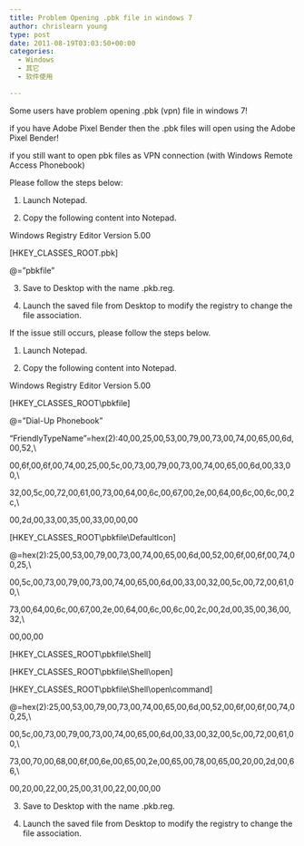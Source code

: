```yaml
---
title: Problem Opening .pbk file in windows 7
author: chrislearn young
type: post
date: 2011-08-19T03:03:50+00:00
categories:
  - Windows
  - 其它
  - 软件使用

---
```

Some users have problem opening .pbk (vpn) file in windows 7!
  
if you have Adobe Pixel Bender then the .pbk files will open using the Adobe Pixel Bender!
  
if you still want to open pbk files as VPN connection (with Windows Remote Access Phonebook)

<!--more-->
Please follow the steps below:

1. Launch Notepad.
  
2. Copy the following content into Notepad.

Windows Registry Editor Version 5.00

[HKEY\_CLASSES\_ROOT\.pbk]
  
@=&#8221;pbkfile&#8221;

3. Save to Desktop with the name .pkb.reg.
  
4. Launch the saved file from Desktop to modify the registry to change the file association.

If the issue still occurs, please follow the steps below.

1. Launch Notepad.
  
2. Copy the following content into Notepad.

Windows Registry Editor Version 5.00

[HKEY\_CLASSES\_ROOT\pbkfile]
  
@=&#8221;Dial-Up Phonebook&#8221;
  
&#8220;FriendlyTypeName&#8221;=hex(2):40,00,25,00,53,00,79,00,73,00,74,00,65,00,6d,00,52,\
  
00,6f,00,6f,00,74,00,25,00,5c,00,73,00,79,00,73,00,74,00,65,00,6d,00,33,00,\
  
32,00,5c,00,72,00,61,00,73,00,64,00,6c,00,67,00,2e,00,64,00,6c,00,6c,00,2c,\
  
00,2d,00,33,00,35,00,33,00,00,00

[HKEY\_CLASSES\_ROOT\pbkfile\DefaultIcon]
  
@=hex(2):25,00,53,00,79,00,73,00,74,00,65,00,6d,00,52,00,6f,00,6f,00,74,00,25,\
  
00,5c,00,73,00,79,00,73,00,74,00,65,00,6d,00,33,00,32,00,5c,00,72,00,61,00,\
  
73,00,64,00,6c,00,67,00,2e,00,64,00,6c,00,6c,00,2c,00,2d,00,35,00,36,00,32,\
  
00,00,00

[HKEY\_CLASSES\_ROOT\pbkfile\Shell]

[HKEY\_CLASSES\_ROOT\pbkfile\Shell\open]

[HKEY\_CLASSES\_ROOT\pbkfile\Shell\open\command]
  
@=hex(2):25,00,53,00,79,00,73,00,74,00,65,00,6d,00,52,00,6f,00,6f,00,74,00,25,\
  
00,5c,00,73,00,79,00,73,00,74,00,65,00,6d,00,33,00,32,00,5c,00,72,00,61,00,\
  
73,00,70,00,68,00,6f,00,6e,00,65,00,2e,00,65,00,78,00,65,00,20,00,2d,00,66,\
  
00,20,00,22,00,25,00,31,00,22,00,00,00

3. Save to Desktop with the name .pkb.reg.
  
4. Launch the saved file from Desktop to modify the registry to change the file association.